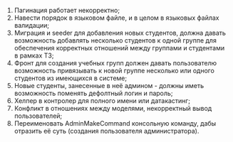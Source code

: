 1) Пагинация работает некорректно;
2) Навести порядок в языковом файле, и в целом в языковых файлах валидации;
3) Миграция и seeder для добавления новых студентов, должна давать возможность добавлять несколько студентов к одной группе
   для обеспечения корректных отношений между группами и студентами в рамках ТЗ;
4) Фронт для создания учебных групп должен давать пользователю возможность привязывать к новой группе несколько или одного студентов из имеющихся
   в системе;
5) Новые студенты, занесенные в неё админом - должны иметь возможность поменять дефолтный логин и пароль;
6) Хелпер в контролер для полного имени или датакастинг;
7) Конфликт в отношениях между моделями, некорректный вывод пользователей;
8) Переименовать AdminMakeCommand консольную команду, дабы отразить её суть (создания пользователя администратора).
